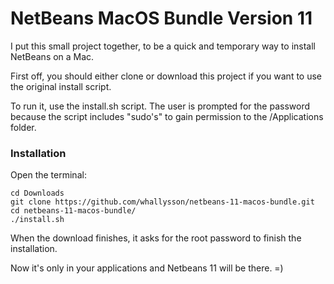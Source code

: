 # NetBeans MacOS Bundle Version 11
I put this small project together, to be a quick and temporary way to install NetBeans on a Mac.

First off, you should either clone or download this project if you want to use the original install script.

To run it, use the install.sh script. The user is prompted for the password because the script includes "sudo's" to gain permission to the /Applications folder.

### Installation
Open the terminal:
````
cd Downloads
git clone https://github.com/whallysson/netbeans-11-macos-bundle.git
cd netbeans-11-macos-bundle/
./install.sh
````

When the download finishes, it asks for the root password to finish the installation.

Now it's only in your applications and Netbeans 11 will be there. =)
